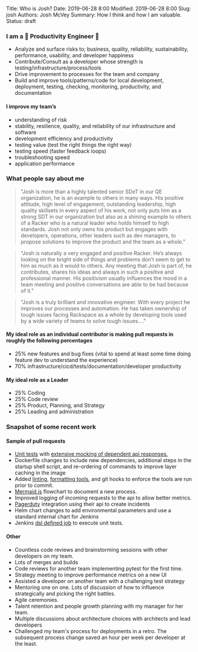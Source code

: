 Title: Who is Josh?
Date: 2019-06-28 8:00
Modified: 2019-06-28 8:00
Slug: josh
Authors: Josh McVey
Summary: How I think and how I am valuable.
Status: draft

### I am a 💜 Productivity Engineer 💜

- Analyze and surface risks to; business, quality, reliability, sustainability, performance, usability, and developer happiness
- Contribute/Consult as a developer whose strength is testing/infrastructure/process/tools
- Drive improvement to processes for the team and company
- Build and improve tools/patterns/code for local development, deployment, testing, checking, monitoring, productivity, and documentation

#### I improve my team’s

- understanding of risk
- stability, resilience, quality, and reliability of our infrastructure and software
- development efficiency and productivity
- testing value (test the right things the right way)
- testing speed (faster feedback loops)
- troubleshooting speed
- application performance

### What people say about me

>"Josh is more than a highly talented senior SDeT in our QE organization, he is an example to others in many ways.  His positive attitude, high level of engagement, outstanding leadership, high quality skillsets in every aspect of his work, not only puts him as a strong SDT in our organization but also as a shining example to others of a Racker who is a natural leader who holds himself to high standards.  Josh not only owns his product but engages with developers, operations, other leaders such as dev managers, to propose solutions to improve the product and the team as a whole."

>"Josh is naturally a very engaged and positive Racker.  He’s always looking on the bright side of things and problems don’t seem to get to him as much as it would to others.  Any meeting that Josh is part of, he contributes, shares his ideas and always in such a positive and professional manner.  His positivism usually influences the mood in a team meeting and positive conversations are able to be had because of it."

>"Josh is a truly brilliant and innovative engineer.  With every project he improves our processes and automation. He has taken ownership of tough issues facing Rackspace as a whole by developing tools used by a wide variety of teams to solve tough issues...."

#### My ideal role as an individual contributor is making pull requests in roughly the following percentages

- 25% new features and bug fixes (vital to spend at least some time doing feature dev to understand the experience)
- 70% infrastructure/cicd/tests/documentation/developer productivity

#### My ideal role as a Leader

- 25% Coding
- 25% Code review
- 25% Product, Planning, and Strategy
- 25% Leading and administration

### Snapshot of some recent work

#### Sample of pull requests

- [Unit tests](https://docs.pytest.org/en/latest/) with [extensive mocking of dependent api responses.](https://github.com/gabrielfalcao/HTTPretty)
- Dockerfile changes to include new dependencies, additional steps in the startup shell script, and re-ordering of commands to improve layer caching in the image
- Added [linting](http://flake8.pycqa.org/en/latest/), [formatting tools](https://github.com/python/black), and git hooks to enforce the tools are run prior to commit.
- [Mermaid.js](https://mermaidjs.github.io) flowchart to document a new process.
- Improved logging of incoming requests to the api to allow better metrics.
- [Pagerduty](https://www.pagerduty.com/) integration using their api to create incidents
- Helm chart changes to add environmental parameters and use a standard internal chart for Jenkins
- Jenkins [dsl defined job](https://jenkinsci.github.io/job-dsl-plugin/#) to execute unit tests.

#### Other

- Countless code reviews and brainstorming sessions with other developers on my team.
- Lots of merges and builds
- Code reviews for another team implementing pytest for the first time.
- Strategy meeting to improve performance metrics on a new UI
- Assisted a developer on another team with a challenging test strategy
- Mentoring one on one.  Lots of discussion of how to influence strategically and picking the right battles.
- Agile ceremonies.
- Talent retention and people growth planning with my manager for her team.
- Multiple discussions about architecture choices with architects and lead developers
- Challenged my team's process for deployments in a retro.  The subsequent process change saved an hour per week per developer at the least.
